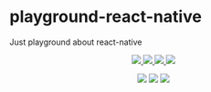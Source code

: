 # playground-react-native
Just playground about react-native
<p align="center">
  <a href="https://www.npmjs.com/package/react-native-elements">
    <img src="https://img.shields.io/npm/v/react-native-elements.svg?style=flat-square">
  </a>

  <a href="https://www.npmjs.com/package/react-native-elements">
    <img src="https://img.shields.io/npm/dm/react-native-elements.svg?style=flat-square">
  </a>

  <a href="https://cdnjs.com/libraries/react-native-elements">
    <img src="https://img.shields.io/cdnjs/v/react-native-elements.svg?style=flat-square">
  </a>

  <a href="https://travis-ci.org/react-native-training/react-native-elements">
    <img src="https://img.shields.io/travis/react-native-training/react-native-elements/master.svg?style=flat-square">
  </a>
  
</p>

<p align="center">
  <a href="#backers"><img src="https://opencollective.com/react-native-elements/backers/badge.svg"></a>
  <a href="https://github.com/prettier/prettier"><img src="https://img.shields.io/badge/styled_with-prettier-ff69b4.svg"></a>
  <a href="https://opensource.org/licenses/MIT"><img src="https://img.shields.io/badge/License-MIT-blue.svg"></a>
</p>
